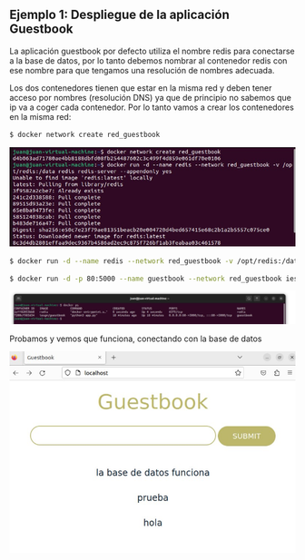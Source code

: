 ## Ejemplo 1: Despliegue de la aplicación Guestbook

La aplicación guestbook por defecto utiliza el nombre redis para conectarse a la base de datos, por lo tanto debemos nombrar al contenedor redis con ese nombre para que tengamos una resolución de nombres adecuada.

Los dos contenedores tienen que estar en la misma red y deben tener acceso por nombres (resolución DNS) ya que de principio no sabemos que ip va a coger cada contenedor. Por lo tanto vamos a crear los contenedores en la misma red:

```bash
$ docker network create red_guestbook
```
![network](practica4ejemplo1network.jpg)

```bash
$ docker run -d --name redis --network red_guestbook -v /opt/redis:/data redis redis-server --appendonly yes
```
```bash
$ docker run -d -p 80:5000 --name guestbook --network red_guestbook iesgn/guestbook
```

![contenedores](practica4ejemplo1contenedores1.jpg)

Probamos y vemos que funciona, conectando con la base de datos

![network](practica4ejemplo1guestbook.jpg)










